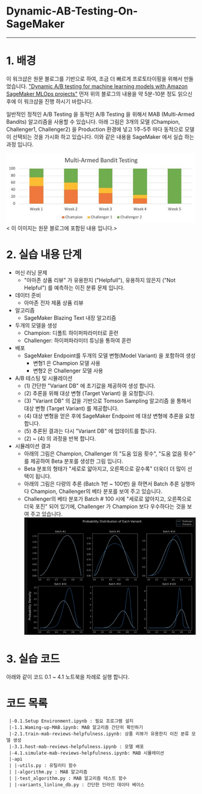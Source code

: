 # Dynamic-AB-Testing-On-SageMaker

---

# 1. 배경

이 워크샵은 원문 블로그를 기반으로 하여, 조금 더 빠르게 프로토타이핑을 위해서 만들었습니다.
["Dynamic A/B testing for machine learning models with Amazon SageMaker MLOps projects"](https://aws.amazon.com/blogs/machine-learning/dynamic-a-b-testing-for-machine-learning-models-with-amazon-sagemaker-mlops-projects/)
먼저 위의 블로그의 내용을 약 5분-10분 정도 읽으신 후에 이 워크샵을 진행 하시기 바랍니다.

일반적인 정적인 A/B Testing 을 동적인 A/B Testing 을 위해서 MAB (Multi-Armed Bandits) 알고리즘을 사용할 수 있습니다. 아래 그림은 3개의 모델 (Champion, Challenger1, Challenger2) 을 Production 환경에 넣고 1주-5주 마다 동적으로 모델이 선택되는 것을 가시화 하고 있습니다.
이와 같은 내용을 SageMaker 에서 실습 하는 과정 입니다. 

![4-3239-Reviews-Graph.jpg](img/4-3239-Reviews-Graph.jpg)
< 이 이미지는 원문 블로그에 포함된 내용 입니다.>



# 2. 실습 내용 단계
- 머신 러닝 문제
    - "아마존 상퓸 리뷰" 가 유용한지 ("Helpfull"), 유용하지 않은지 ("Not Helpful") 를 예측하는 이진 분류 문제 입니다.
- 데이터 준비
    - 아마존 전자 제품 상퓸 리뷰
- 알고리즘
    - SageMaker Blazing Text 내장 알고리즘
- 두개의 모델을 생성
    - Champion: 디폴트 하이퍼파라미터로 훈련
    - Challenger: 하이퍼파라미터 튜닝을 통하여 훈련
- 배포
    - SageMaker Endpoint를 두개의 모델 변형(Model Variant) 을 포함하여 생성
        - 변형1 은 Champion 모델 사용
        - 변형2 은 Challenger 모델 사용        
- A/B 테스팅 및 시뮬레이션
    - (1) 간단한 "Variant DB" 에 초기값을 제공하여 생성 합니다.
    - (2) 추론을 위해 대상 변형 (Target Variant) 을 요청합니다.
    - (3) "Variant DB" 의 값을 기반으로 Tomson Sampling 알고리즘 을 통해서 대상 변형 (Target Variant) 를 제공합니다.
    - (4) 대상 변형을 얻은 후에 SageMaker Endpoint 에 대상 변형에 추론을 요청 합니다.
    - (5) 추론된 결과는 다시 "Variant DB" 에 업데이트를 합니다.
    - (2) ~ (4) 의 과정을 반복 합니다.
- 시뮬레이션 결과
    - 아래의 그림은 Champion, Challenger 의 "도움 있음 횟수", "도움 없음 횟수" 를 제공하여 Beta 분포를 생성한 그림 입니다. 
    - Beta 분포의 형태가 "세로로 얇아지고, 오른쪽으로 갈수록" 더욱더 더 많이 선택이 됩니다.
    - 아래의 그림은 다량의 추론 (Batch 1번 ~ 100번) 을 하면서 Batch 추론 실행마다 Champion, Challenger의 베타 분포를 보여 주고 있습니다.
    - Challenger의 베타 분포가 Batch # 100 시에 "세로로 얇아지고, 오른쪽으로 더욱 포진" 되어 있기에, Challenger 가 Champion 보다 우수하다는 것을 보여 주고 있습니다.
![result-beta-dist.png](img/result-beta-dist.png)


# 3. 실습 코드

아래와 같이 코드 0.1 ~ 4.1 노트북을 차례로 실행 합니다.

# 코드 목록
```
 |-0.1.Setup Environment.ipynb : 필요 프로그램 설치
 |-1.1.Waming-up-MAB.ipynb: MAB 알고리즘 간단히 확인하기
 |-2.1.train-mab-reviews-helpfulness.ipynb: 상품 리뷰가 유용한지 이진 분류 모델 생성
 |-3.1.host-mab-reviews-helpfulness.ipynb : 모델 배포
 |-4.1.simulate-mab-reviews-helpfulness.ipynb: MAB 시뮬레이션
 |-api
 | |-utils.py : 유틸리티 함수
 | |-algorithm.py : MAB 알고리즘
 | |-test_algorithm.py : MAB 알고리즘 테스트 함수
 | |-variants_linline_db.py : 간단한 인라인 데이터 베이스 
```

